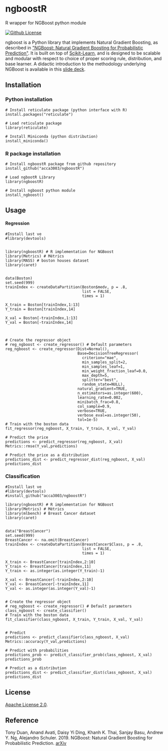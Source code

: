 # ngboostR

R wrapper for NGBoost python module

[![Github License](https://img.shields.io/badge/License-Apache%202.0-blue.svg)](https://opensource.org/licenses/Apache-2.0)

ngboost is a Python library that implements Natural Gradient Boosting, as described in ["NGBoost: Natural Gradient Boosting for Probabilistic Prediction"](https://stanfordmlgroup.github.io/projects/ngboost/). It is built on top of [Scikit-Learn](https://scikit-learn.org/stable/), and is designed to be scalable and modular with respect to choice of proper scoring rule, distribution, and base learner. A didactic introduction to the methodology underlying NGBoost is available in this [slide deck](https://drive.google.com/file/d/183BWFAdFms81MKy6hSku8qI97OwS_JH_/view?usp=sharing).

## Installation

### Python installation

```{r}
# Install reticulate package (python interface with R)
install.packages("reticulate")

# Load reticulate package
library(reticulate)

# Install Miniconda (python distribution)
install_miniconda()
```

### R package installation

```{r}
# Install ngboostR package from github repository
install_github("acca3003/ngboostR")

# Load ngbootR Library
library(ngboostR)

# Install ngboost python module
install_ngboost()

```

## Usage

#### Regression

```{r}
#Install last ve
#library(devtools)


library(ngboostR) # R implementation for NGBoost
library(Metrics) # Métrics
library(MASS) # boston houses dataset
library(caret)


data(Boston)
set.seed(999)
trainIndex <- createDataPartition(Boston$medv, p = .8, 
                                  list = FALSE, 
                                  times = 1)

X_train = Boston[trainIndex,1:13]
Y_train = Boston[trainIndex,14]

X_val = Boston[-trainIndex,1:13]
Y_val = Boston[-trainIndex,14]



# Create the regressor object
# reg_ngboost <- create_regressor() # Default parameters
reg_ngboost <- create_regressor(Dist=Normal(),
                                Base=DecisionTreeRegressor(
                                  criterion="mae",
                                  min_samples_split=2,
                                  min_samples_leaf=1,
                                  min_weight_fraction_leaf=0.0,
                                  max_depth=5,
                                  splitter="best",
                                  random_state=NULL),
                                natural_gradient=TRUE,
                                n_estimators=as.integer(600),
                                learning_rate=0.002,
                                minibatch_frac=0.8,
                                col_sample=0.9,
                                verbose=TRUE,
                                verbose_eval=as.integer(50),
                                tol=1e-5)
# Train with the boston data
fit_regressor(reg_ngboost, X_train, Y_train, X_val, Y_val)

# Predict the price
predictions <- predict_regressor(reg_ngboost, X_val)
Metrics::rmse(Y_val,predictions)

# Predict the price as a distribution
predictions_dist <- predict_regressor_dist(reg_ngboost, X_val)
predictions_dist

```

### Classification

```{r}
#Install last ve
#library(devtools)
#install_github("acca3003/ngboostR")

library(ngboostR) # R implementation for NGBoost
library(Metrics) # Métrics
library(mlbench) # Breast Cancer dataset
library(caret)


data("BreastCancer")
set.seed(999)
BreastCancer <- na.omit(BreastCancer)
trainIndex <- createDataPartition(BreastCancer$Class, p = .8, 
                                  list = FALSE, 
                                  times = 1)

X_train <- BreastCancer[trainIndex,2:10]
Y_train <- BreastCancer[trainIndex,11]
Y_train <- as.integer(as.integer(Y_train)-1)

X_val <- BreastCancer[-trainIndex,2:10]
Y_val <- BreastCancer[-trainIndex,11]
Y_val <- as.integer(as.integer(Y_val)-1)


# Create the regressor object
# reg_ngboost <- create_regressor() # Default parameters
class_ngboost <- create_classifier()
# Train with the boston data
fit_classifier(class_ngboost, X_train, Y_train, X_val, Y_val)


# Predict
predictions <- predict_classifier(class_ngboost, X_val)
Metrics::accuracy(Y_val,predictions)

# Predict with probabilities
predictions_prob <- predict_classifier_prob(class_ngboost, X_val)
predictions_prob

# Predict as a distribution
predictions_dist <- predict_classifier_dist(class_ngboost, X_val)
predictions_dist

```

## License

[Apache License 2.0](https://github.com/stanfordmlgroup/ngboost/blob/master/LICENSE).

## Reference

Tony Duan, Anand Avati, Daisy Yi Ding, Khanh K. Thai, Sanjay Basu, Andrew Y. Ng, Alejandro Schuler. 2019. NGBoost: Natural Gradient Boosting for Probabilistic Prediction. [arXiv](https://arxiv.org/abs/1910.03225)
